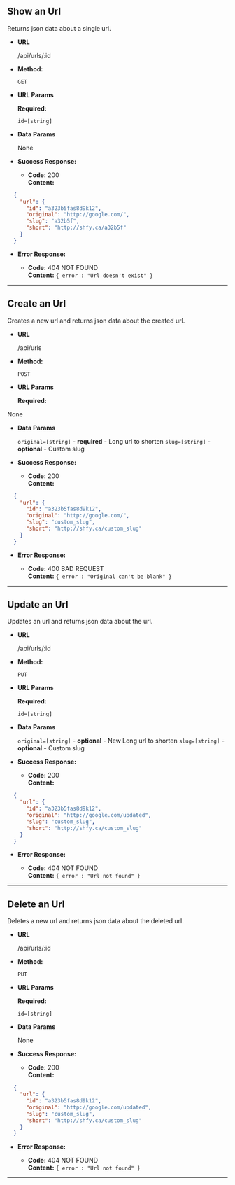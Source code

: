 **Show an Url**
----
  Returns json data about a single url.

* **URL**

  /api/urls/:id

* **Method:**

  `GET`

*  **URL Params**

   **Required:**

   `id=[string]`

* **Data Params**

  None

* **Success Response:**

  * **Code:** 200 <br />
    **Content:**

```json
  {
    "url": {
      "id": "a323b5fas8d9k12",
      "original": "http://google.com/",
      "slug": "a32b5f",
      "short": "http://shfy.ca/a32b5f"
    }
  }
```

* **Error Response:**

  * **Code:** 404 NOT FOUND <br />
    **Content:** `{ error : "Url doesn't exist" }`

----


**Create an Url**
----
  Creates a new url and returns json data about the created url.

* **URL**

  /api/urls

* **Method:**

  `POST`

*  **URL Params**

   **Required:**

  None

* **Data Params**

   `original=[string]` - **required** -  Long url to shorten
   `slug=[string]` - **optional** - Custom slug

* **Success Response:**

  * **Code:** 200 <br />
    **Content:**

```json
  {
    "url": {
      "id": "a323b5fas8d9k12",
      "original": "http://google.com/",
      "slug": "custom_slug",
      "short": "http://shfy.ca/custom_slug"
    }
  }
```

* **Error Response:**

  * **Code:** 400 BAD REQUEST <br />
    **Content:** `{ error : "Original can't be blank" }`

----


**Update an Url**
----
  Updates an url and returns json data about the url.

* **URL**

  /api/urls/:id

* **Method:**

  `PUT`

*  **URL Params**

   **Required:**

   `id=[string]`

* **Data Params**

   `original=[string]` - **optional** -  New Long url to shorten
   `slug=[string]` - **optional** - Custom slug

* **Success Response:**

  * **Code:** 200 <br />
    **Content:**

```json
  {
    "url": {
      "id": "a323b5fas8d9k12",
      "original": "http://google.com/updated",
      "slug": "custom_slug",
      "short": "http://shfy.ca/custom_slug"
    }
  }
```

* **Error Response:**

  * **Code:** 404 NOT FOUND <br />
    **Content:** `{ error : "Url not found" }`

----


**Delete an Url**
----
  Deletes a new url and returns json data about the deleted url.

* **URL**

  /api/urls/:id

* **Method:**

  `PUT`

*  **URL Params**

   **Required:**

   `id=[string]`

* **Data Params**

    None

* **Success Response:**

  * **Code:** 200 <br />
    **Content:**

```json
  {
    "url": {
      "id": "a323b5fas8d9k12",
      "original": "http://google.com/updated",
      "slug": "custom_slug",
      "short": "http://shfy.ca/custom_slug"
    }
  }
```

* **Error Response:**

  * **Code:** 404 NOT FOUND <br />
    **Content:** `{ error : "Url not found" }`

----
